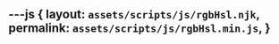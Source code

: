 ---js
{
  layout:    `assets/scripts/js/rgbHsl.njk`,
  permalink: `assets/scripts/js/rgbHsl.min.js`,
}
---

